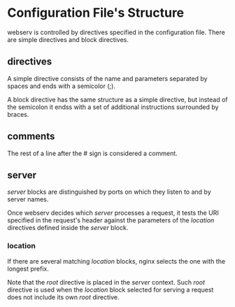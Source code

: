 # Configuration File's Structure

<!-- Adapted from NGINX's beginners guide -->

webserv is controlled by directives specified in the configuration file.
There are simple directives and block directives. 

## directives

A simple directive consists of the name and parameters separated by spaces and ends with a semicolor (;).

A block directive has the same structure as a simple directive, but instead of the semicolon it endss with a set of additional instructions surrounded by braces.

## comments

The rest of a line after the # sign is considered a comment.

## server

*server* blocks are distinguished by ports on which they listen to and by server names.

Once webserv decides which *server* processes a request, it tests the URI specified in the request's header against the parameters of the *location* directives defined inside the *server* block.

### location

If there are several matching *location* blocks, nginx selects the one with the longest prefix. 

Note that the *root* directive is placed in the *server* context. Such *root* directive is used when the *location* block selected for serving a request does not include its own *root* directive.
